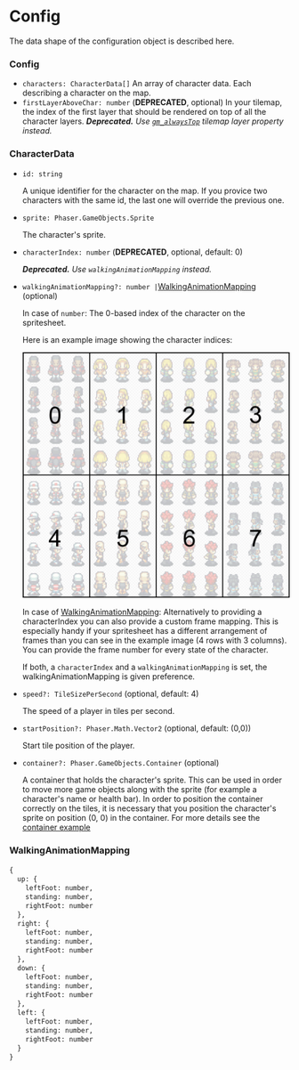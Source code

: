 # Config

The data shape of the configuration object is described here.

### Config

* `characters: CharacterData[]`  An array of character data. Each describing a character on the map. 
* `firstLayerAboveChar: number` \(**DEPRECATED**, optional\)  In your tilemap, the index of the first layer that should be rendered on top of all the character layers. _**Deprecated.** Use_ [_`gm_alwaysTop`_](tilemap-layer-properties.md) _tilemap layer property instead._

### CharacterData

* `id: string`

  A unique identifier for the character on the map. If you provice two characters with the same id, the last one will override the previous one.  

* `sprite: Phaser.GameObjects.Sprite`

  The character's sprite.  

* `characterIndex: number` \(**DEPRECATED**, optional, default: 0\)

  _**Deprecated.** Use `walkingAnimationMapping` instead._  

* `walkingAnimationMapping?: number |`[WalkingAnimationMapping](config.md#walkinganimationmapping) \(optional\)

  In case of `number`: The 0-based index of the character on the spritesheet.

  Here is an example image showing the character indices:

  ![](../.gitbook/assets/charIndex.png)

  In case of [WalkingAnimationMapping](config.md#walkinganimationmapping): Alternatively to providing a characterIndex you can also provide a custom frame mapping. This is especially handy if your spritesheet has a different arrangement of frames than you can see in the example image \(4 rows with 3 columns\). You can provide the frame number for every state of the character.

  If both, a `characterIndex` and a `walkingAnimationMapping` is set, the walkingAnimationMapping is given preference.  

* `speed?: TileSizePerSecond` \(optional, default: 4\)

  The speed of a player in tiles per second.  

* `startPosition?: Phaser.Math.Vector2` \(optional, default: \(0,0\)\)

  Start tile position of the player.  

* `container?: Phaser.GameObjects.Container` \(optional\)

  A container that holds the character's sprite. This can be used in order to move more game objects along with the sprite \(for example a character's name or health bar\). In order to position the container correctly on the tiles, it is necessary that you position the character's sprite on position \(0, 0\) in the container. For more details see the [container example](https://github.com/Annoraaq/phaser-grid-movement-plugin/tree/master/examples/container)

### WalkingAnimationMapping

```text
{
  up: {
    leftFoot: number,
    standing: number,
    rightFoot: number
  },
  right: {
    leftFoot: number,
    standing: number,
    rightFoot: number
  },
  down: {
    leftFoot: number,
    standing: number,
    rightFoot: number
  },
  left: {
    leftFoot: number,
    standing: number,
    rightFoot: number
  }
}
```

